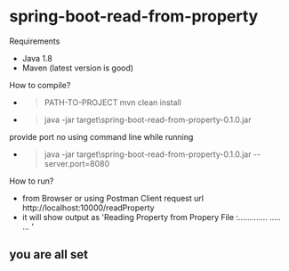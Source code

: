 # spring-boot-read-from-property

Requirements
- Java 1.8
- Maven (latest version is good)


How to compile?
- >PATH-TO-PROJECT mvn clean install
- >java -jar target\spring-boot-read-from-property-0.1.0.jar

provide port no using command line while running
- >java -jar target\spring-boot-read-from-property-0.1.0.jar --server.port=8080

How to run?
- from Browser or using Postman Client request url http://localhost:10000/readProperty
- it will show output as 'Reading Property from Propery File :............. ..... ... '

you are all set
-


